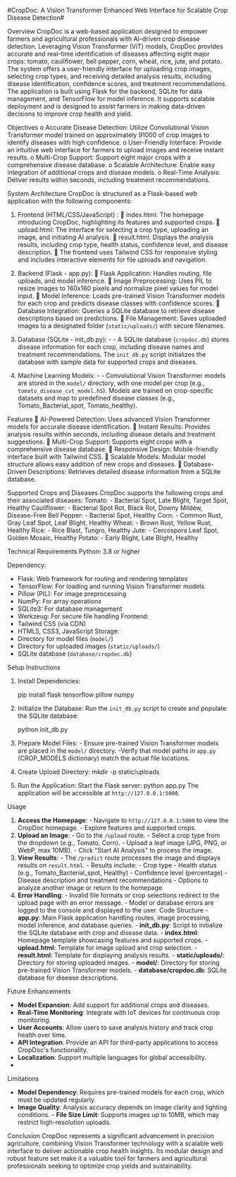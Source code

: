 #CropDoc: A Vision Transformer Enhanced Web Interface for Scalable Crop Disease Detection#

Overview 
CropDoc is a web-based application designed to empower farmers and agricultural professionals 
with AI-driven crop disease detection. Leveraging Vision Transformer (ViT) models, CropDoc 
provides accurate and real-time identification of diseases affecting eight major crops: tomato, 
cauliflower, bell pepper, corn, wheat, rice, jute, and potato. The system offers a user-friendly 
interface for uploading crop images, selecting crop types, and receiving detailed analysis results, 
including disease identification, confidence scores, and treatment recommendations. 
The application is built using Flask for the backend, SQLite for data management, and TensorFlow 
for model inference. It supports scalable deployment and is designed to assist farmers in making 
data-driven decisions to improve crop health and yield. 

Objectives 
o Accurate Disease Detection: Utilize Convolutional Vision Transformer model trained on 
approximately 91000 of crop images to identify diseases with high confidence. 
o User-Friendly Interface: Provide an intuitive web interface for farmers to upload images 
and receive instant results. 
o Multi-Crop Support: Support eight major crops with a comprehensive disease database. 
o Scalable Architecture: Enable easy integration of additional crops and disease models. 
o Real-Time Analysis: Deliver results within seconds, including treatment 
recommendations. 

System Architecture 
CropDoc is structured as a Flask-based web application with the following components: 

1. Frontend (HTML/CSS/JavaScript) : 
 index.html: The homepage introducing CropDoc, highlighting its features and supported 
crops. 
 upload.html: The interface for selecting a crop type, uploading an image, and initiating AI 
analysis. 
 result.html: Displays the analysis results, including crop type, health status, confidence 
level, and disease description. 
 The frontend uses Tailwind CSS for responsive styling and includes interactive elements 
for file uploads and navigation.

2. Backend (Flask - app.py): 
 Flask Application: Handles routing, file uploads, and model inference. 
 Image Preprocessing: Uses PIL to resize images to 160x160 pixels and normalize pixel 
values for model input. 
 Model Inference: Loads pre-trained Vision Transformer models for each crop and predicts 
disease classes with confidence scores. 
 Database Integration: Queries a SQLite database to retrieve disease descriptions based 
on predictions. 
 File Management: Saves uploaded images to a designated folder (`static/uploads/`) with 
secure filenames.

4. Database (SQLite - init_db.py): - - 
A SQLite database (`cropdoc.db`) stores disease information for each crop, including disease 
names and treatment recommendations. 
The `init_db.py` script initializes the database with sample data for supported crops and 
diseases.

4. Machine Learning Models: - - 
Convolutional Vision Transformer models are stored in the `model/` directory, with one 
model per crop (e.g., `tomato_disease_cvt_model.h5`). 
Models are trained on crop-specific datasets and map to predefined disease classes (e.g., 
Tomato_Bacterial_spot, Tomato_healthy).

Features 
 AI-Powered Detection: Uses advanced Vision Transformer models for accurate disease 
identification. 
 Instant Results: Provides analysis results within seconds, including disease details and 
treatment suggestions. 
 Multi-Crop Support: Supports eight crops with a comprehensive disease database. 
 Responsive Design: Mobile-friendly interface built with Tailwind CSS. 
 Scalable Models: Modular model structure allows easy addition of new crops and diseases. 
 Database-Driven Descriptions: Retrieves detailed disease information from a SQLite 
database. 

Supported Crops and Diseases 
CropDoc supports the following crops and their associated diseases: 
Tomato: - Bacterial Spot, Late Blight, Target Spot, Healthy 
Cauliflower: - Bacterial Spot Rot, Black Rot, Downy Mildew, Disease-Free 
Bell Pepper: - Bacterial Spot, Healthy 
Corn: - Common Rust, Gray Leaf Spot, Leaf Blight, Healthy 
Wheat: - Brown Rust, Yellow Rust, Healthy 
Rice: - Rice Blast, Tungro, Healthy 
Jute: - Cercospora Leaf Spot, Golden Mosaic, Healthy 
Potato: - Early Blight, Late Blight, Healthy 

Technical Requirements 
Python: 3.8 or higher 

Dependency: 
  - Flask: Web framework for routing and rendering templates 
  - TensorFlow: For loading and running Vision Transformer models 
  - Pillow (PIL): For image preprocessing 
  - NumPy: For array operations 
  - SQLite3: For database management 
  - Werkzeug: For secure file handling 
Frontend: 
  - Tailwind CSS (via CDN) 
  - HTML5, CSS3, JavaScript 
Storage: 
  - Directory for model files (`model/`) 
  - Directory for uploaded images (`static/uploads/`) 
  - SQLite database (`database/cropdoc.db`) 
 
 Setup Instructions 
 
1. Install Dependencies: 
     
   pip install flask tensorflow pillow numpy 
  
2. Initialize the Database: Run the `init_db.py` script to create and populate the SQLite database: 
  
   python init_db.py 
    
 
3. Prepare Model Files: - Ensure pre-trained Vision Transformer models are placed in the `model/` directory. -Verify that model paths in `app.py` (CROP_MODELS dictionary) match the actual file 
locations. 
4. Create Upload Directory: 
mkdir -p static/uploads 
5. Run the Application: Start the Flask server: 
python app.py 
The application will be accessible at `http://127.0.0.1:5000`.

Usage 
1. **Access the Homepage**: - Navigate to `http://127.0.0.1:5000` to view the CropDoc homepage. - Explore features and supported crops. 
2. **Upload an Image**: - Go to the `/upload` route. - Select a crop type from the dropdown (e.g., Tomato, Corn). - Upload a leaf image (JPG, PNG, or WebP, max 10MB). - Click "Start AI Analysis" to process the image. 
3. **View Results**: - The `/predict` route processes the image and displays results on `result.html`. - Results include: - Crop type - Health status (e.g., Tomato_Bacterial_spot, Healthy) - Confidence level (percentage) - Disease description and treatment recommendations - Options to analyze another image or return to the homepage. 
4. **Error Handling**: - Invalid file formats or crop selections redirect to the upload page with an error message. - Model or database errors are logged to the console and displayed to the user. 
Code Structure - **app.py**: Main Flask application handling routes, image processing, model inference, and 
database queries. - **init_db.py**: Script to initialize the SQLite database with crop and disease data. - **index.html**: Homepage template showcasing features and supported crops. - **upload.html**: Template for image upload and crop selection. - **result.html**: Template for displaying analysis results. - **static/uploads/**: Directory for storing uploaded images. - **model/**: Directory for storing pre-trained Vision Transformer models. - **database/cropdoc.db**: SQLite database for disease descriptions.

Future Enhancements 
- **Model Expansion**: Add support for additional crops and diseases. 
- **Real-Time Monitoring**: Integrate with IoT devices for continuous crop monitoring.
- **User Accounts**: Allow users to save analysis history and track crop health over time.
- **API Integration**: Provide an API for third-party applications to access CropDoc's
functionality.
- **Localization**: Support multiple languages for global accessibility.
- 
Limitations
 - **Model Dependency**: Requires pre-trained models for each crop, which must be updated 
regularly.
 - **Image Quality**: Analysis accuracy depends on image clarity and lighting conditions. - **File Size Limit**: Supports images up to 10MB, which may restrict high-resolution uploads.

Conclusion 
CropDoc represents a significant advancement in precision agriculture, combining Vision 
Transformer technology with a scalable web interface to deliver actionable crop health insights. 
Its modular design and robust feature set make it a valuable tool for farmers and agricultural 
professionals seeking to optimize crop yields and sustainability. 
